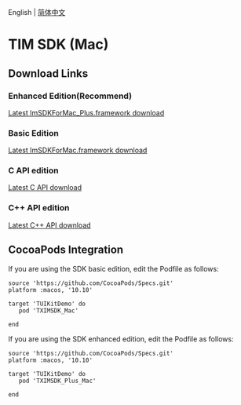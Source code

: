 English | [简体中文](./README.md)

# TIM SDK (Mac)

## Download Links

### Enhanced Edition(Recommend)
[Latest ImSDKForMac_Plus.framework download](https://sdk-im-1252463788.cos.ap-hongkong.myqcloud.com/download/plus/6.2.2363/ImSDKForMac_Plus_6.2.2363.framework.zip)

### Basic Edition
[Latest ImSDKForMac.framework download](https://im.sdk.qcloud.com/download/standard/5.1.62/TIM_SDK_Mac_latest_framework.zip)

### C API edition
[Latest C API download](https://im.sdk.cloud.tencent.cn/download/plus/6.2.2363/cross_platform/ImSDK_Mac_C_6.2.2363.framework.zip)

### C++ API edition
[Latest C++ API download](https://im.sdk.cloud.tencent.cn/download/plus/6.2.2363/cross_platform/ImSDK_Mac_CPP_6.2.2363.framework.zip)

## CocoaPods Integration
If you are using the SDK basic edition, edit the Podfile as follows:

```
source 'https://github.com/CocoaPods/Specs.git'
platform :macos, '10.10'

target 'TUIKitDemo' do
   pod 'TXIMSDK_Mac'

end

```

If you are using the SDK enhanced edition, edit the Podfile as follows:

```
source 'https://github.com/CocoaPods/Specs.git'
platform :macos, '10.10'

target 'TUIKitDemo' do
   pod 'TXIMSDK_Plus_Mac'

end

```
